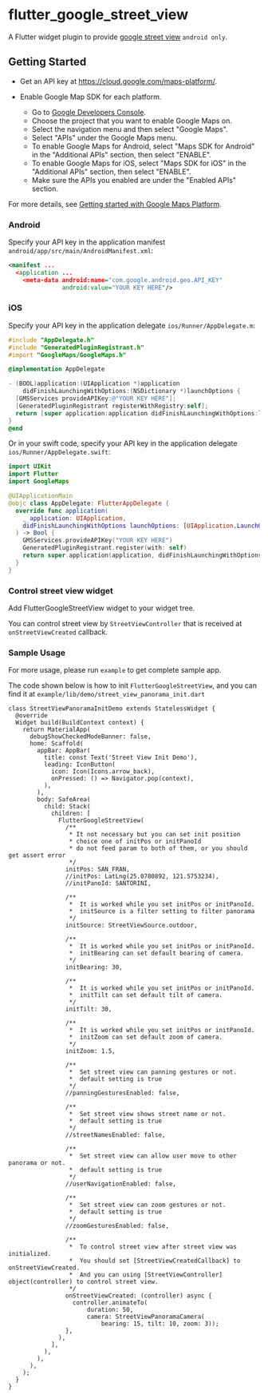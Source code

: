 # flutter_google_street_view

A Flutter widget plugin to provide [google street view](https://developers.google.com/maps/documentation/android-sdk/streetview) `android only`.

## Getting Started

* Get an API key at <https://cloud.google.com/maps-platform/>.

* Enable Google Map SDK for each platform.
  * Go to [Google Developers Console](https://console.cloud.google.com/).
  * Choose the project that you want to enable Google Maps on.
  * Select the navigation menu and then select "Google Maps".
  * Select "APIs" under the Google Maps menu.
  * To enable Google Maps for Android, select "Maps SDK for Android" in the "Additional APIs" section, then select "ENABLE".
  * To enable Google Maps for iOS, select "Maps SDK for iOS" in the "Additional APIs" section, then select "ENABLE".
  * Make sure the APIs you enabled are under the "Enabled APIs" section.

For more details, see [Getting started with Google Maps Platform](https://developers.google.com/maps/gmp-get-started).

### Android

Specify your API key in the application manifest `android/app/src/main/AndroidManifest.xml`:

```xml
<manifest ...
  <application ...
    <meta-data android:name="com.google.android.geo.API_KEY"
               android:value="YOUR KEY HERE"/>
```

### iOS

Specify your API key in the application delegate `ios/Runner/AppDelegate.m`:

```objectivec
#include "AppDelegate.h"
#include "GeneratedPluginRegistrant.h"
#import "GoogleMaps/GoogleMaps.h"

@implementation AppDelegate

- (BOOL)application:(UIApplication *)application
    didFinishLaunchingWithOptions:(NSDictionary *)launchOptions {
  [GMSServices provideAPIKey:@"YOUR KEY HERE"];
  [GeneratedPluginRegistrant registerWithRegistry:self];
  return [super application:application didFinishLaunchingWithOptions:launchOptions];
}
@end
```

Or in your swift code, specify your API key in the application delegate `ios/Runner/AppDelegate.swift`:

```swift
import UIKit
import Flutter
import GoogleMaps

@UIApplicationMain
@objc class AppDelegate: FlutterAppDelegate {
  override func application(
    _ application: UIApplication,
    didFinishLaunchingWithOptions launchOptions: [UIApplication.LaunchOptionsKey: Any]?
  ) -> Bool {
    GMSServices.provideAPIKey("YOUR KEY HERE")
    GeneratedPluginRegistrant.register(with: self)
    return super.application(application, didFinishLaunchingWithOptions: launchOptions)
  }
}
```
### Control street view widget

Add FlutterGoogleStreetView widget to your widget tree.

You can control street view by `StreetViewController` that is received at `onStreetViewCreated` callback. 

### Sample Usage

For more usage, please run `example` to get complete sample app. 

The code shown below is how to init `FlutterGoogleStreetView`, and you can find it at `example/lib/demo/street_view_panorama_init.dart`

```
class StreetViewPanoramaInitDemo extends StatelessWidget {
  @override
  Widget build(BuildContext context) {
    return MaterialApp(
      debugShowCheckedModeBanner: false,
      home: Scaffold(
        appBar: AppBar(
          title: const Text('Street View Init Demo'),
          leading: IconButton(
            icon: Icon(Icons.arrow_back),
            onPressed: () => Navigator.pop(context),
          ),
        ),
        body: SafeArea(
          child: Stack(
            children: [
              FlutterGoogleStreetView(
                /**
                 * It not necessary but you can set init position
                 * choice one of initPos or initPanoId
                 * do not feed param to both of them, or you should get assert error
                 */
                initPos: SAN_FRAN,
                //initPos: LatLng(25.0780892, 121.5753234),
                //initPanoId: SANTORINI,

                /**
                 *  It is worked while you set initPos or initPanoId.
                 *  initSource is a filter setting to filter panorama
                 */
                initSource: StreetViewSource.outdoor,

                /**
                 *  It is worked while you set initPos or initPanoId.
                 *  initBearing can set default bearing of camera.
                 */
                initBearing: 30,

                /**
                 *  It is worked while you set initPos or initPanoId.
                 *  initTilt can set default tilt of camera.
                 */
                initTilt: 30,

                /**
                 *  It is worked while you set initPos or initPanoId.
                 *  initZoom can set default zoom of camera.
                 */
                initZoom: 1.5,

                /**
                 *  Set street view can panning gestures or not.
                 *  default setting is true
                 */
                //panningGesturesEnabled: false,

                /**
                 *  Set street view shows street name or not.
                 *  default setting is true
                 */
                //streetNamesEnabled: false,

                /**
                 *  Set street view can allow user move to other panorama or not.
                 *  default setting is true
                 */
                //userNavigationEnabled: false,

                /**
                 *  Set street view can zoom gestures or not.
                 *  default setting is true
                 */
                //zoomGesturesEnabled: false,

                /**
                 *  To control street view after street view was initialized.
                 *  You should set [StreetViewCreatedCallback] to onStreetViewCreated.
                 *  And you can using [StreetViewController] object(controller) to control street view.
                 */
                onStreetViewCreated: (controller) async {
                  controller.animateTo(
                      duration: 50,
                      camera: StreetViewPanoramaCamera(
                          bearing: 15, tilt: 10, zoom: 3));
                },
              ),
            ],
          ),
        ),
      ),
    );
  }
}
```
